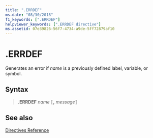 ```yaml
---
title: ".ERRDEF"
ms.date: "08/30/2018"
f1_keywords: [".ERRDEF"]
helpviewer_keywords: [".ERRDEF directive"]
ms.assetid: 07e39826-56f7-4734-a9de-5ff72879af10
---
```

# .ERRDEF

Generates an error if *name* is a previously defined label, variable, or symbol.

## Syntax

> **.ERRDEF** *name* ⟦__,__ *message*⟧

## See also

[Directives Reference](../../assembler/masm/directives-reference.md)
